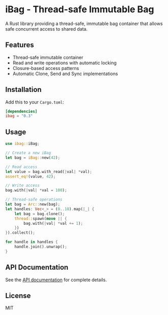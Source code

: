 # iBag - Thread-safe Immutable Bag

A Rust library providing a thread-safe, immutable bag container that allows safe concurrent access to shared data.

## Features

- Thread-safe immutable container
- Read and write operations with automatic locking
- Closure-based access patterns
- Automatic Clone, Send and Sync implementations

## Installation

Add this to your `Cargo.toml`:

```toml
[dependencies]
ibag = "0.3"
```

## Usage

```rust
use ibag::iBag;

// Create a new iBag
let bag = iBag::new(42);

// Read access
let value = bag.with_read(|val| *val);
assert_eq!(value, 42);

// Write access
bag.with(|val| *val = 100);

// Thread-safe operations
let bag = Arc::new(bag);
let handles: Vec<_> = (0..10).map(|_| {
    let bag = bag.clone();
    thread::spawn(move || {
        bag.with(|val| *val += 1);
    })
}).collect();

for handle in handles {
    handle.join().unwrap();
}
```

## API Documentation

See the [API documentation](https://docs.rs/ibag) for complete details.

## License

MIT